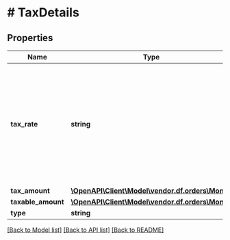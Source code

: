 # # TaxDetails

## Properties

Name | Type | Description | Notes
------------ | ------------- | ------------- | -------------
**tax_rate** | **string** | A decimal number with no loss of precision. Useful when precision loss is unacceptable, as with currencies. Follows RFC7159 for number representation. | [optional]
**tax_amount** | [**\OpenAPI\Client\Model\vendor.df.orders\Money**](Money.md) |  |
**taxable_amount** | [**\OpenAPI\Client\Model\vendor.df.orders\Money**](Money.md) |  | [optional]
**type** | **string** | Tax type. | [optional]

[[Back to Model list]](../../README.md#models) [[Back to API list]](../../README.md#endpoints) [[Back to README]](../../README.md)
